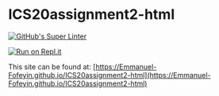 # ICS20assignment2-html

[![GitHub's Super Linter](https://github.com/Emmanuel-Fofeyin/ICS20assignment2-html/workflows/GitHub's%20Super%20Linter/badge.svg)](https://github.com/Emmanuel-Fofeyin/ICS20assignment2-html/actions)



[![Run on Repl.it](https://repl.it/badge/github/Emmanuel-Fofeyin/ICS20assignment2-html)](https://repl.it/github/Emmanuel-Fofeyin/ICS20assignment2-html)

This site can be found at: [https://Emmanuel-Fofeyin.github.io/ICS20assignment2-html](https://Emmanuel-Fofeyin.github.io/ICS20assignment2-html)
